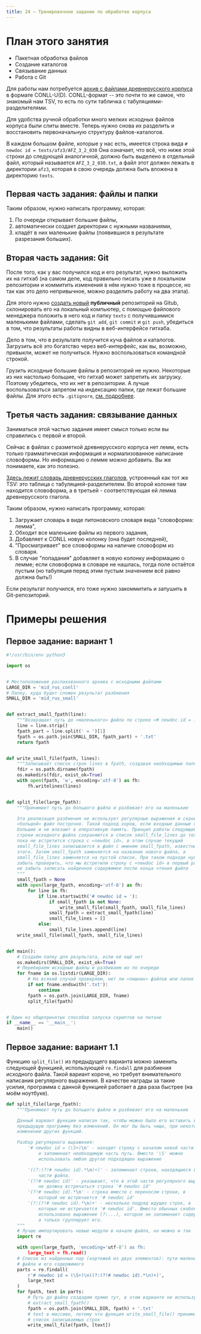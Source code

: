 ```yaml
---
title: 24 — Тренировочное задание по обработке корпуса
---
```


# План этого занятия
* Пакетная обработка файлов
* Создание каталогов
* Связывание данных
* Работа с Git

Для работы нам потребуется [архив с файлами древнерусского корпуса](/content/mid_rus_conll.zip) в формате CONLL-U(D). CONLL-формат -- это почти то же самое, что знакомый нам TSV, то есть по сути табличка с табуляциями-разделителями.

Для удобства ручной обработки много мелких исходных файлов корпуса были слиты вместе. Теперь нужно снова их разделить и восстановить первоначальную структуру файлов-каталогов.

В каждом большом файле, которые у нас есть, имеется строка вида `# newdoc id = texts/afz3/AFZ_3_2_030` Она означает, что всё, что ниже этой строки до следующей аналогичной, должно быть выделено в отдельный файл, который называется `AFZ_3_2_030.txt`, а файл этот должен лежать в директории `afz3`, которая в свою очередь должна быть вложена в директорию `texts`.

## Первая часть задания: файлы и папки

Таким образом, нужно написать программу, которая:

1. По очереди открывает большие файлы,
2. автоматически создает директории с нужными названиями,
3. кладёт в них маленькие файлы (появившися в результате разрезания больших).

## Вторая часть задания: Git

После того, как у вас получился код и его результат, нужно выложить их на гитхаб (на самом деле, код правильно писать уже в локальном репозитории и коммитить изменения в нём нужно тоже в процессе, но так как это дело непривычное, можно разделить работу на два этапа).

Для этого нужно [создать новый](https://github.com/new) **публичный** репозиторий на Gitub, склонировать его на локальный компьютер, с помощью файлового менеджера положить в него код и папку `texts` с получившимися маленькими файлами, сделать `git add`, `git commit` и `git push`, убедиться в том, что результаты работы видны в веб-интерфейсе гитхаба.

Дело в том, что в результате получится куча файлов и каталогов. Загрузить всё это богатство через веб-интерфейс, как вы, возможно, привыкли, может не получиться. Нужно воспользоваться командной строкой.

Грузить исходные большие файлы в репозиторий не нужно. Некоторые из них настолько большие, что гитхаб может запретить их загрузку. Поэтому убедитесь, что их нет в репозитории. А лучше воспользоваться запретом на индексацию папки, где лежат большие файлы. Для этого есть `.gitignore`, [см. подробнее](https://git-scm.com/docs/gitignore).

## Третья часть задания: связывание данных

Заниматься этой частью задания имеет смысл только если вы справились с первой и второй.

Сейчас в файлах с разметкой древнерусского корпуса нет лемм, есть только грамматическая информация и нормализованное написание словоформы. Но информацию о лемме можно добавить. Вы же понимаете, как это полезно.

[Здесь лежит словарь древнерусских глаголов](/content/mid_rus_verbs.txt), устроенный как тот же TSV: это таблица с табуляцией-разделителем. Во второй колонке там находится словоформа, а в третьей - соответствующая ей лемма древнерусского глагола.

Таким образом, нужно написать программу, которая:

1. Загружает словарь в виде питоновского словаря вида "словоформа: лемма",
2. Обходит все маленькие файлы из первого задания,
3. Добавляет к CONLL новую колонку (она будет последней),
4. "Просматривает" все словоформы на наличие словоформ из словаря.
5. В случае "попадания" добавляет в новую колонку информацию о лемме; если словоформа в словаре не нашлась, тогда поле остаётся пустым (но табуляция перед этим пустым значением всё равно должна быть!)

Если результат получился, его тоже нужно закоммитить и запушить в Git-репозиторий.


# Примеры решения

## Первое задание: вариант 1

```python
#!/usr/bin/env python3

import os


# Местоположение распакованного архива с исходными файлами
LARGE_DIR = 'mid_rus_conll'
# Папку, куда будет сложен результат разбиения
SMALL_DIR = 'mid_rus_small'


def extract_small_fpath(line):
    """Возвращает путь до «маленького» файла по строке «# newdoc id = ...»"""
    line = line.strip()
    fpath_part = line.split(' = ')[1]
    fpath = os.path.join(SMALL_DIR, fpath_part) + '.txt'
    return fpath


def write_small_file(fpath, lines):
    """Записывает список строк lines в fpath, создавая необходимые папки"""
    fdir = os.path.dirname(fpath)
    os.makedirs(fdir, exist_ok=True)
    with open(fpath, 'w', encoding='utf-8') as fh:
        fh.writelines(lines)


def split_file(large_fpath):
    """Принимает путь до большого файла и разбивает его на маленькие

    Эта реализация разбиения не использует регулярные выражения и сканирует
    «большой» файл построчно. Такой подход хорош, если входные данные слишком
    большие и не влезают в оперативную память. Принцип работы следующий:
    строки исходного файла сохраняются в список small_file_lines до тех пор,
    пока не встретится строка с «newdoc id», в этом случае текущий
    small_file_lines записывается в файл с именем small_fpath, известным до
    этого. Затем small_fpath заменяется на название нового файла, а
    small_file_lines заменяется на пустой список. При таком подходе нужно не
    забыть проверить, что мы встретили строку с «newdoc id» в первый раз, и
    не забыть записать найденное содержимое после конца чтения файла
    """
    small_fpath = None
    with open(large_fpath, encoding='utf-8') as fh:
        for line in fh:
            if line.startswith('# newdoc id = '):
                if small_fpath is not None:
                    write_small_file(small_fpath, small_file_lines)
                small_fpath = extract_small_fpath(line)
                small_file_lines = []
            else:
                small_file_lines.append(line)
    write_small_file(small_fpath, small_file_lines)


def main():
    # Создаём папку для результата, если её ещё нет
    os.makedirs(SMALL_DIR, exist_ok=True)
    # Перебираем исходные файлы и разбиваем их по очереди
    for fname in os.listdir(LARGE_DIR):
        # На всякий случай проверяем, нет ли «лишних» файлов или папок
        if not fname.endswith('.txt'):
            continue
        fpath = os.path.join(LARGE_DIR, fname)
        split_file(fpath)


# Один из общепринятых способов запуска скриптов на питоне
if __name__ == '__main__':
    main()
```


## Первое задание: вариант 1.1

Функцию `split_file()` из предыдущего варианта можно заменить следующей функцией, использующей `re.findall` для разбиения исходного файла. Такой вариант короче, но требует внимательного написания регулярного выражения. В качестве награды за такие усилия, программа с данной функцией работает в два раза быстрее (на моём ноутбуке).

```python
def split_file(large_fpath):
    """Принимает путь до большого файла и разбивает его на маленькие

    Данный вариант функции написан так, чтобы можно было его вставить в
    предыдущую программу без изменений. Он мог бы быть чище, при некотором
    изменении других функций.

    Разбор регулярного выражения:
        '# newdoc id = (\S+)\n' - находит строку с началом новой части файла
            и запоминает необходимую часть путь. Вместо '\S' можно
            использовать любое другое подходящее выражение

        '((?:(?!# newdoc id).*\n)+)' - запоминает строки, находящиеся внутри
            части файла.
        '(?!# newdoc id)' - указывает, что в этой части регулярного выражения
            не должна встречаться строка '# newdoc id'
        '(?!# newdoc id).*\n' - строка вместе с переносом строки, в
            которой не встречается '# newdoc id'
        '(?:(?!# newdoc id).*\n)+' - несколько подряд идущих строк, в
            которых не встречается '# newdoc id'. Вместо обычных скобок
            использовано выражение (?:...), которое не запоминает содержимое,
            а только группирует его.
    """
    # Лучше импортировать новые модули в начале файла, но можно и так
    import re

    with open(large_fpath, 'encoding='utf-8') as fh:
        large_text = fh.read()
    # Список из найденных пар (кортежей из двух элементов): пути маленького
    # файла и его содержимого
    parts = re.findall(
        r'# newdoc id = (\S+)\n((?:(?!# newdoc id).*\n)+)',
        large_text
    )
    for fpath, text in parts:
        # Путь до файла создадим прямо тут, в этом варианте не используется
        # extract_small_fpath()
        fpath = os.path.join(SMALL_DIR, fpath) + '.txt'
        # text в массиве, потому что функция write_small_file() принимает
        # список записываемых строк
        write_small_file(fpath, [text])
```
